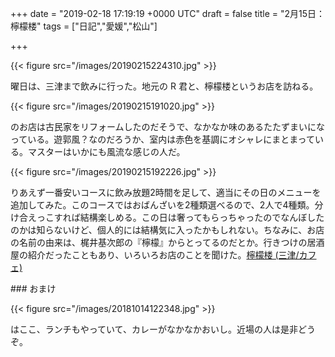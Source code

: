 
+++
date = "2019-02-18 17:19:19 +0000 UTC"
draft = false
title = "2月15日：檸檬楼"
tags = ["日記","愛媛","松山"]

+++


{{< figure src="/images/20190215224310.jpg"  >}}

曜日は、三津まで飲みに行った。地元の R 君と、檸檬楼というお店を訪ねる。

{{< figure src="/images/20190215191020.jpg"  >}}

のお店は古民家をリフォームしたのだそうで、なかなか味のあるたたずまいになっている。遊郭風？なのだろうか、室内は赤色を基調にオシャレにまとまっている。マスターはいかにも風流な感じの人だ。

{{< figure src="/images/20190215192226.jpg"  >}}

りあえず一番安いコースに飲み放題2時間を足して、適当にその日のメニューを追加してみた。このコースではおばんざいを2種類選べるので、2人で4種類。分け合えっこすれば結構楽しめる。この日は奢ってもらっちゃったのでなんぼしたのかは知らないけど、個人的には結構気に入ったかもしれない。ちなみに、お店の名前の由来は、梶井基次郎の『檸檬』からとってるのだとか。行きつけの居酒屋の紹介だったこともあり、いろいろお店のことを聞けた。[檸檬楼 (三津/カフェ)](https://tabelog.com/ehime/A3801/A380101/38012521/)<br/>


<div class="section">
    ### おまけ
    

{{< figure src="/images/20181014122348.jpg"  >}}

はここ、ランチもやっていて、カレーがなかなかおいし。近場の人は是非どうぞ。

</div>

